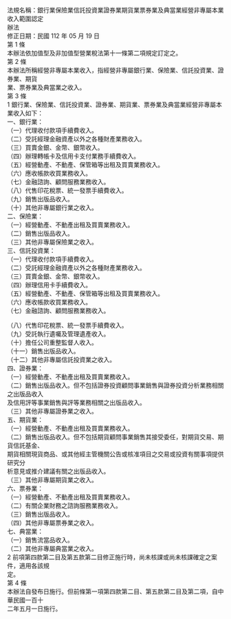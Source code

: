 法規名稱：銀行業保險業信託投資業證券業期貨業票券業及典當業經營非專屬本業收入範圍認定  
辦法  
修正日期：民國 112 年 05 月 19 日  
第 1 條  
本辦法依加值型及非加值型營業稅法第十一條第二項規定訂定之。  
第 2 條  
本辦法所稱經營非專屬本業收入，指經營非專屬銀行業、保險業、信託投資業、證券業、期貨  
業、票券業及典當業之收入。  
第 3 條  
1 銀行業、保險業、信託投資業、證券業、期貨業、票券業及典當業經營非專屬本業收入如下：  
一、銀行業：  
（一）代理收付款項手續費收入。  
（二）受託經理金融資產以外之各種財產業務收入。  
（三）買賣金銀、金幣、銀幣收入。  
（四）辦理轉帳卡及信用卡支付業務手續費收入。  
（五）經營動產、不動產、保管箱等出租及買賣業務收入。  
（六）應收帳款收買業務收入。  
（七）金融諮詢、顧問服務業務收入。  
（八）代售印花稅票、統一發票手續費收入。  
（九）銷售出版品收入。  
（十）其他非專屬銀行業之收入。  
二、保險業：  
（一）經營動產、不動產出租及買賣業務收入。  
（二）銷售出版品收入。  
（三）其他非專屬保險業之收入。  
三、信託投資業：  
（一）代理收付款項手續費收入。  
（二）受託經理金融資產以外之各種財產業務收入。  
（三）買賣金銀、金幣、銀幣收入。  
（四）辦理信用卡手續費收入。  
（五）經營動產、不動產、保管箱等出租及買賣業務收入。  
（六）應收帳款收買業務收入。  
（七）金融諮詢、顧問服務業務收入。  


（八）代售印花稅票、統一發票手續費收入。  
（九）受託執行遺囑及管理遺產收入。  
（十）擔任公司重整監督人收入。  
（十一）銷售出版品收入。  
（十二）其他非專屬信託投資業之收入。  
四、證券業：  
（一）經營動產、不動產出租及買賣業務收入。  
（二）銷售出版品收入。但不包括證券投資顧問事業銷售與證券投資分析業務相關之出版品收入  
及信用評等事業銷售與評等業務相關之出版品收入。  
（三）其他非專屬證券業之收入。  
五、期貨業：  
（一）經營動產、不動產出租及買賣業務收入。  
（二）銷售出版品收入。但不包括期貨顧問事業銷售其接受委任，對期貨交易、期貨信託基金、  
期貨相關現貨商品、或其他經主管機關公告或核准項目之交易或投資有關事項提供研究分  
析意見或推介建議有關之出版品收入。  
（三）其他非專屬期貨業之收入。  
六、票券業：  
（一）經營動產、不動產出租及買賣業務收入。  
（二）有關企業財務之諮詢服務業務收入。  
（三）銷售出版品收入。  
（四）其他非專屬票券業之收入。  
七、典當業：  
（一）銷售流當品收入。  
（二）其他非專屬典當業之收入。  
2 前項第四款第二目及第五款第二目修正施行時，尚未核課或尚未核課確定之案件，適用各該規  
定。  
第 4 條  
本辦法自發布日施行。但前條第一項第四款第二目、第五款第二目及第二項，自中華民國一百十  
二年五月一日施行。  


